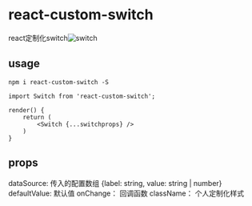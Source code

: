 # react-custom-switch
react定制化switch![switch](https://s1.ax1x.com/2020/10/02/0QhPCF.gif)

## usage
```
npm i react-custom-switch -S
```
```
import Switch from 'react-custom-switch';

render() {
    return (
        <Switch {...switchprops} />
    )
}
```

## props
dataSource: 传入的配置数组 <Array>{label: string, value: string | number}
defaultValue: 默认值
onChange： 回调函数
className： 个人定制化样式

